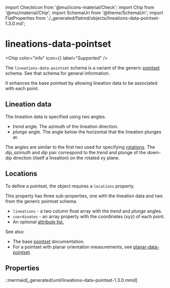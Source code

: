 import CheckIcon from '@mui/icons-material/Check';
import Chip from '@mui/material/Chip';
import SchemaUri from '@theme/SchemaUri';
import FlatProperties from './_generated/flatmd/objects/lineations-data-pointset-1.3.0.md';

# lineations-data-pointset

<Chip color="info" icon={<CheckIcon />} label="Supported" /><br />
<SchemaUri uri="schema/objects/lineations-data-pointset/1.3.0/lineations-data-pointset.schema.json" />

The `lineations-data-pointset` schema is a variant of the generic [pointset](pointset.md) schema. See that schema for general information.

It enhances the base pointset by allowing lineation data to be associated with each point.

## Lineation data

 The lineation data is specified using two angles.

 * *trend* angle. The azimuth of the lineation direction.
 * *plunge* angle. The angle below the horizontal that the lineation plunges at.

The angles are similar to the first two used for specifying [rotations](components/rotation.md).  The *dip_azimuth* and *dip* pair correspond to the *trend* and plunge of the down-dip direction (itself a lineation) on the rotated xy plane.

## Locations

To define a pointset, the object requires a `locations` property.

This property has three sub-properties, one with the lineation data and two from the generic pointset schema.

* `lineations` - a two column float array with the *trend* and *plunge* angles.
* `coordinates` - an array property with the coordinates (xyz) of each point.
* An optional [attribute list.](../understanding-schemas/understanding-attributes.md)

See also:
- The base [pointset](pointset.md) documentation.
- For a pointset with planar orientation measurements, see [planar-data-pointset](planar-data-pointset.md).

## Properties

<FlatProperties />

::mermaid[_generated/uml/lineations-data-pointset-1.3.0.mmd]
